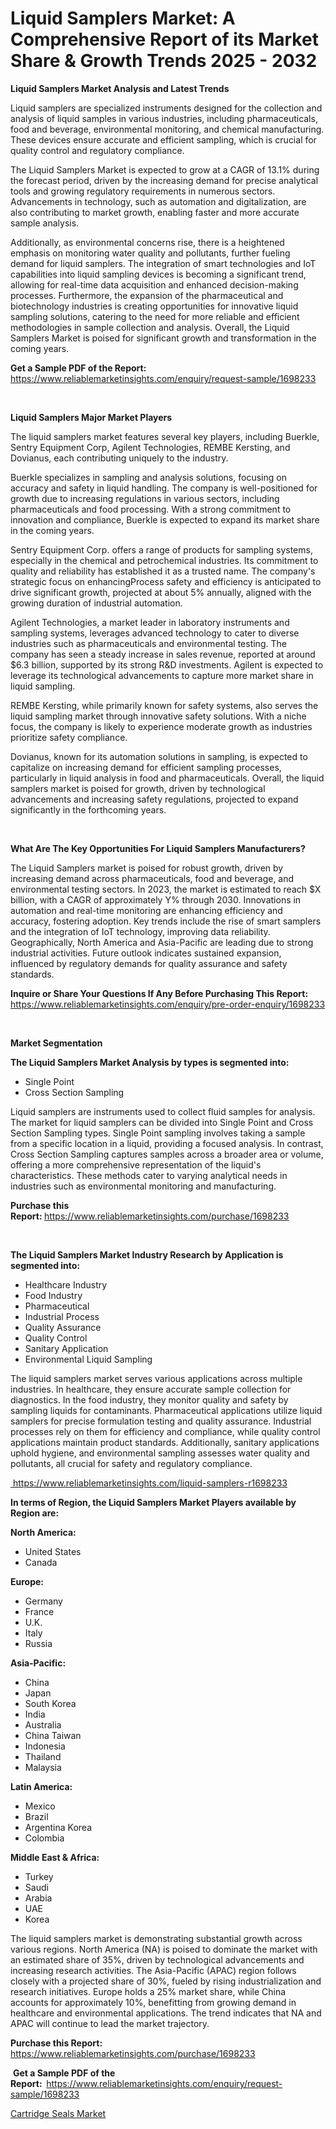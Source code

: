 <p><h1>Liquid Samplers Market: A Comprehensive Report of its Market Share & Growth Trends 2025 - 2032</h1></p><p><strong>Liquid Samplers Market Analysis and Latest Trends</strong></p>
<p><p>Liquid samplers are specialized instruments designed for the collection and analysis of liquid samples in various industries, including pharmaceuticals, food and beverage, environmental monitoring, and chemical manufacturing. These devices ensure accurate and efficient sampling, which is crucial for quality control and regulatory compliance.</p><p>The Liquid Samplers Market is expected to grow at a CAGR of 13.1% during the forecast period, driven by the increasing demand for precise analytical tools and growing regulatory requirements in numerous sectors. Advancements in technology, such as automation and digitalization, are also contributing to market growth, enabling faster and more accurate sample analysis. </p><p>Additionally, as environmental concerns rise, there is a heightened emphasis on monitoring water quality and pollutants, further fueling demand for liquid samplers. The integration of smart technologies and IoT capabilities into liquid sampling devices is becoming a significant trend, allowing for real-time data acquisition and enhanced decision-making processes. Furthermore, the expansion of the pharmaceutical and biotechnology industries is creating opportunities for innovative liquid sampling solutions, catering to the need for more reliable and efficient methodologies in sample collection and analysis. Overall, the Liquid Samplers Market is poised for significant growth and transformation in the coming years.</p></p>
<p><strong>Get a Sample PDF of the Report:&nbsp;</strong> <a href="https://www.reliablemarketinsights.com/enquiry/request-sample/1698233?utm_campaign=2449&utm_medium=2&utm_source=Github&utm_content=ia&utm_term=20022025&utm_id=liquid-samplers">https://www.reliablemarketinsights.com/enquiry/request-sample/1698233</a></p>
<p>&nbsp;</p>
<p><strong>Liquid Samplers Major Market Players</strong></p>
<p><p>The liquid samplers market features several key players, including Buerkle, Sentry Equipment Corp, Agilent Technologies, REMBE Kersting, and Dovianus, each contributing uniquely to the industry.</p><p>Buerkle specializes in sampling and analysis solutions, focusing on accuracy and safety in liquid handling. The company is well-positioned for growth due to increasing regulations in various sectors, including pharmaceuticals and food processing. With a strong commitment to innovation and compliance, Buerkle is expected to expand its market share in the coming years.</p><p>Sentry Equipment Corp. offers a range of products for sampling systems, especially in the chemical and petrochemical industries. Its commitment to quality and reliability has established it as a trusted name. The company's strategic focus on enhancingProcess safety and efficiency is anticipated to drive significant growth, projected at about 5% annually, aligned with the growing duration of industrial automation.</p><p>Agilent Technologies, a market leader in laboratory instruments and sampling systems, leverages advanced technology to cater to diverse industries such as pharmaceuticals and environmental testing. The company has seen a steady increase in sales revenue, reported at around $6.3 billion, supported by its strong R&D investments. Agilent is expected to leverage its technological advancements to capture more market share in liquid sampling.</p><p>REMBE Kersting, while primarily known for safety systems, also serves the liquid sampling market through innovative safety solutions. With a niche focus, the company is likely to experience moderate growth as industries prioritize safety compliance.</p><p>Dovianus, known for its automation solutions in sampling, is expected to capitalize on increasing demand for efficient sampling processes, particularly in liquid analysis in food and pharmaceuticals. Overall, the liquid samplers market is poised for growth, driven by technological advancements and increasing safety regulations, projected to expand significantly in the forthcoming years.</p></p>
<p>&nbsp;</p>
<p><strong>What Are The Key Opportunities For Liquid Samplers Manufacturers?</strong></p>
<p><p>The Liquid Samplers market is poised for robust growth, driven by increasing demand across pharmaceuticals, food and beverage, and environmental testing sectors. In 2023, the market is estimated to reach $X billion, with a CAGR of approximately Y% through 2030. Innovations in automation and real-time monitoring are enhancing efficiency and accuracy, fostering adoption. Key trends include the rise of smart samplers and the integration of IoT technology, improving data reliability. Geographically, North America and Asia-Pacific are leading due to strong industrial activities. Future outlook indicates sustained expansion, influenced by regulatory demands for quality assurance and safety standards.</p></p>
<p><strong>Inquire or Share Your Questions If Any Before Purchasing This Report:</strong> <a href="https://www.reliablemarketinsights.com/enquiry/pre-order-enquiry/1698233?utm_campaign=2449&utm_medium=2&utm_source=Github&utm_content=ia&utm_term=20022025&utm_id=liquid-samplers">https://www.reliablemarketinsights.com/enquiry/pre-order-enquiry/1698233</a></p>
<p>&nbsp;</p>
<p><strong>Market Segmentation</strong></p>
<p><strong>The Liquid Samplers Market Analysis by types is segmented into:</strong></p>
<p><ul><li>Single Point</li><li>Cross Section Sampling</li></ul></p>
<p><p>Liquid samplers are instruments used to collect fluid samples for analysis. The market for liquid samplers can be divided into Single Point and Cross Section Sampling types. Single Point sampling involves taking a sample from a specific location in a liquid, providing a focused analysis. In contrast, Cross Section Sampling captures samples across a broader area or volume, offering a more comprehensive representation of the liquid's characteristics. These methods cater to varying analytical needs in industries such as environmental monitoring and manufacturing.</p></p>
<p><strong>Purchase this Report:&nbsp;</strong><a href="https://www.reliablemarketinsights.com/purchase/1698233?utm_campaign=2449&utm_medium=2&utm_source=Github&utm_content=ia&utm_term=20022025&utm_id=liquid-samplers">https://www.reliablemarketinsights.com/purchase/1698233</a></p>
<p>&nbsp;</p>
<p><strong>The Liquid Samplers Market Industry Research by Application is segmented into:</strong></p>
<p><ul><li>Healthcare Industry</li><li>Food Industry</li><li>Pharmaceutical</li><li>Industrial Process</li><li>Quality Assurance</li><li>Quality Control</li><li>Sanitary Application</li><li>Environmental Liquid Sampling</li></ul></p>
<p><p>The liquid samplers market serves various applications across multiple industries. In healthcare, they ensure accurate sample collection for diagnostics. In the food industry, they monitor quality and safety by sampling liquids for contaminants. Pharmaceutical applications utilize liquid samplers for precise formulation testing and quality assurance. Industrial processes rely on them for efficiency and compliance, while quality control applications maintain product standards. Additionally, sanitary applications uphold hygiene, and environmental sampling assesses water quality and pollutants, all crucial for safety and regulatory compliance.</p></p>
<p><a href="https://www.reliablemarketinsights.com/liquid-samplers-r1698233?utm_campaign=2449&utm_medium=2&utm_source=Github&utm_content=ia&utm_term=20022025&utm_id=liquid-samplers">&nbsp;https://www.reliablemarketinsights.com/liquid-samplers-r1698233</a></p>
<p><strong>In terms of Region, the Liquid Samplers Market Players available by Region are:</strong></p>
<p>
    <p> <strong> North America: </strong>
        <ul>
            <li>United States</li>
            <li>Canada</li>
        </ul>
        </p> 
    <p> <strong> Europe: </strong>
        <ul>
            <li>Germany</li>
            <li>France</li>
            <li>U.K.</li>
            <li>Italy</li>
            <li>Russia</li>
        </ul>
        </p> 
    <p> <strong> Asia-Pacific: </strong>
        <ul>
            <li>China</li>
            <li>Japan</li>
            <li>South Korea</li>
            <li>India</li>
            <li>Australia</li>
            <li>China Taiwan</li>
            <li>Indonesia</li>
            <li>Thailand</li>
            <li>Malaysia</li>
        </ul>
        </p> 
    <p> <strong> Latin America: </strong>
        <ul>
            <li>Mexico</li>
            <li>Brazil</li>
            <li>Argentina Korea</li>
            <li>Colombia</li>
        </ul>
        </p> 
    <p> <strong> Middle East & Africa: </strong>
        <ul>
            <li>Turkey</li>
            <li>Saudi</li>
            <li>Arabia</li>
            <li>UAE</li>
            <li>Korea</li>
        </ul>
    </p>
    </p>
<p><p>The liquid samplers market is demonstrating substantial growth across various regions. North America (NA) is poised to dominate the market with an estimated share of 35%, driven by technological advancements and increasing research activities. The Asia-Pacific (APAC) region follows closely with a projected share of 30%, fueled by rising industrialization and research initiatives. Europe holds a 25% market share, while China accounts for approximately 10%, benefitting from growing demand in healthcare and environmental applications. The trend indicates that NA and APAC will continue to lead the market trajectory.</p></p>
<p><strong>Purchase this Report: </strong><a href="https://www.reliablemarketinsights.com/purchase/1698233?utm_campaign=2449&utm_medium=2&utm_source=Github&utm_content=ia&utm_term=20022025&utm_id=liquid-samplers">https://www.reliablemarketinsights.com/purchase/1698233</a></p>
<p>&nbsp;<strong>Get a Sample PDF of the Report:&nbsp;&nbsp;</strong><a href="https://www.reliablemarketinsights.com/enquiry/request-sample/1698233?utm_campaign=2449&utm_medium=2&utm_source=Github&utm_content=ia&utm_term=20022025&utm_id=liquid-samplers">https://www.reliablemarketinsights.com/enquiry/request-sample/1698233</a></p>
<p><strong></strong></p>
<p><p><a href="https://github.com/mezokathleen834/Market-Research-Report-List-1/blob/main/cartridge-seals-market.md?utm_campaign=2449&utm_medium=2&utm_source=Github&utm_content=ia&utm_term=20022025&utm_id=liquid-samplers">Cartridge Seals Market</a></p></p>